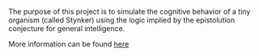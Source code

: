 
The purpose of this project is to simulate the cognitive behavior of a tiny organism (called Stynker)
using the logic implied by the epistolution conjecture for general intelligence.

More information can be found [here](https://docs.google.com/presentation/d/1lPT1K4brKuESgpu0VtIEh7FJjsbhTLckmLQHVyb0cuc)